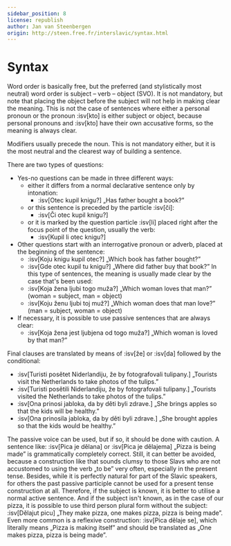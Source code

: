 ```yaml
---
sidebar_position: 8
license: republish
author: Jan van Steenbergen
origin: http://steen.free.fr/interslavic/syntax.html
---
```


# Syntax

Word order is basically free, but the preferred (and stylistically most neutral) word order is subject – verb – object (SVO). It is not mandatory, but note that placing the object before the subject will not help in making clear the meaning. This is not the case of sentences where either a personal pronoun or the pronoun :isv[kto] is either subject or object, because personal pronouns and :isv[kto] have their own accusative forms, so the meaning is always clear.

Modifiers usually precede the noun. This is not mandatory either, but it is the most neutral and the clearest way of building a sentence.

There are two types of questions:

- Yes-no questions can be made in three different ways:
  - either it differs from a normal declarative sentence only by intonation:
    - :isv[Otec kupil knigu?] „Has father bought a book?”
  - or this sentence is preceded by the particle :isv[či]:
    - :isv[Či otec kupil knigu?]
  - or it is marked by the question particle :isv[li] placed right after the focus point of the question, usually the verb:
    - :isv[Kupil li otec knigu?]
- Other questions start with an interrogative pronoun or adverb, placed at the beginning of the sentence:
  - :isv[Koju knigu kupil otec?] „Which book has father bought?”
  - :isv[Gde otec kupil tu knigu?] „Where did father buy that book?”
  In this type of sentences, the meaning is usually made clear by the case that's been used:
  - :isv[Koja žena ljubi togo muža?] „Which woman loves that man?” (woman = subject, man = object)
  - :isv[Koju ženu ljubi toj muž?] „Which woman does that man love?” (man = subject, woman = object)
- If necessary, it is possible to use passive sentences that are always clear:
  - :isv[Koja žena jest ljubjena od togo muža?] „Which woman is loved by that man?”

Final clauses are translated by means of :isv[že] or :isv[da] followed by the conditional:

- :isv[Turisti posětet Niderlandiju, že by fotografovali tulipany.] „Tourists visit the Netherlands to take photos of the tulips.”
- :isv[Turisti posětili Niderlandiju, že by fotografovali tulipany.] „Tourists visited the Netherlands to take photos of the tulips.”
- :isv[Ona prinosi jabloka, da by děti byli zdrave.] „She brings apples so that the kids will be healthy.”
- :isv[Ona prinosila jabloka, da by děti byli zdrave.] „She brought apples so that the kids would be healthy.”

The passive voice can be used, but if so, it should be done with caution. A sentence like: :isv[Pica je dělana] or :isv[Pica je dělajema] „Pizza is being made” is grammatically completely correct. Still, it can better be avoided, because a construction like that sounds clumsy to those Slavs who are not accustomed to using the verb „to be” very often, especially in the present tense. Besides, while it is perfectly natural for part of the Slavic speakers, for others the past passive participle cannot be used for a present tense construction at all. Therefore, if the subject is known, it is better to utilise a normal active sentence. And if the subject isn't known, as in the case of our pizza, it is possible to use third person plural form without the subject: :isv[Dělajut picu] „They make pizza, one makes pizza, pizza is being made”. Even more common is a reflexive construction: :isv[Pica dělaje se], which literally means „Pizza is making itself” and should be translated as „One makes pizza, pizza is being made”.
